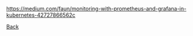 https://medium.com/faun/monitoring-with-prometheus-and-grafana-in-kubernetes-42727866562c


[Back](lab14.md)
